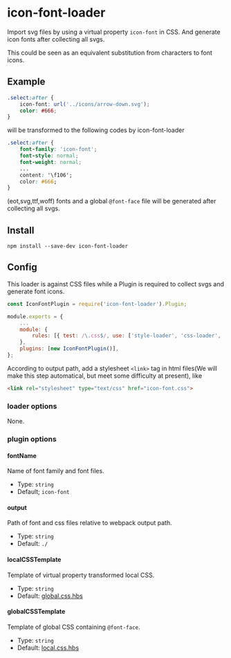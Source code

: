 # icon-font-loader

Import svg files by using a virtual property `icon-font` in CSS. And generate icon fonts after collecting all svgs.

This could be seen as an equivalent substitution from characters to font icons.

## Example

``` css
.select:after {
    icon-font: url('../icons/arrow-down.svg');
    color: #666;
}
```

will be transformed to the following codes by icon-font-loader

``` css
.select:after {
    font-family: 'icon-font';
    font-style: normal;
    font-weight: normal;
    ...
    content: '\f106';
    color: #666;
}
```

(eot,svg,ttf,woff) fonts and a global `@font-face` file will be generated after collecting all svgs.

## Install

``` shell
npm install --save-dev icon-font-loader
```

## Config

This loader is against CSS files while a Plugin is required to collect svgs and generate font icons.

```javascript
const IconFontPlugin = require('icon-font-loader').Plugin;

module.exports = {
    ...
    module: {
        rules: [{ test: /\.css$/, use: ['style-loader', 'css-loader', 'icon-font-loader'] }],
    },
    plugins: [new IconFontPlugin()],
};
```

According to output path, add a stylesheet `<link>` tag in html files(We will make this step automatical, but meet some difficulty at present), like

``` html
<link rel="stylesheet" type="text/css" href="icon-font.css">
```

### loader options

None.

### plugin options

#### fontName

Name of font family and font files.

- Type: `string`
- Default; `icon-font`

#### output

Path of font and css files relative to webpack output path.

- Type: `string`
- Default: `./`

#### localCSSTemplate

Template of virtual property transformed local CSS.

- Type: `string`
- Default: [global.css.hbs](https://github.com/vusion/icon-font-loader/blob/master/src/global.css.hbs)

#### globalCSSTemplate

Template of global CSS containing `@font-face`.

- Type: `string`
- Default: [local.css.hbs](https://github.com/vusion/icon-font-loader/blob/master/src/local.css.hbs)
